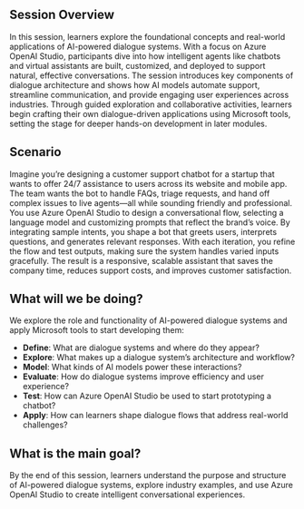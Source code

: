 ## Session Overview

In this session, learners explore the foundational concepts and real-world applications of AI-powered dialogue systems. With a focus on Azure OpenAI Studio, participants dive into how intelligent agents like chatbots and virtual assistants are built, customized, and deployed to support natural, effective conversations. The session introduces key components of dialogue architecture and shows how AI models automate support, streamline communication, and provide engaging user experiences across industries. Through guided exploration and collaborative activities, learners begin crafting their own dialogue-driven applications using Microsoft tools, setting the stage for deeper hands-on development in later modules.

## Scenario

Imagine you’re designing a customer support chatbot for a startup that wants to offer 24/7 assistance to users across its website and mobile app. The team wants the bot to handle FAQs, triage requests, and hand off complex issues to live agents—all while sounding friendly and professional. You use Azure OpenAI Studio to design a conversational flow, selecting a language model and customizing prompts that reflect the brand’s voice. By integrating sample intents, you shape a bot that greets users, interprets questions, and generates relevant responses. With each iteration, you refine the flow and test outputs, making sure the system handles varied inputs gracefully. The result is a responsive, scalable assistant that saves the company time, reduces support costs, and improves customer satisfaction.

## What will we be doing?

We explore the role and functionality of AI-powered dialogue systems and apply Microsoft tools to start developing them:

* **Define**: What are dialogue systems and where do they appear?  
* **Explore**: What makes up a dialogue system’s architecture and workflow?  
* **Model**: What kinds of AI models power these interactions?  
* **Evaluate**: How do dialogue systems improve efficiency and user experience?  
* **Test**: How can Azure OpenAI Studio be used to start prototyping a chatbot?  
* **Apply**: How can learners shape dialogue flows that address real-world challenges?

## What is the main goal?

By the end of this session, learners understand the purpose and structure of AI-powered dialogue systems, explore industry examples, and use Azure OpenAI Studio to create intelligent conversational experiences.
